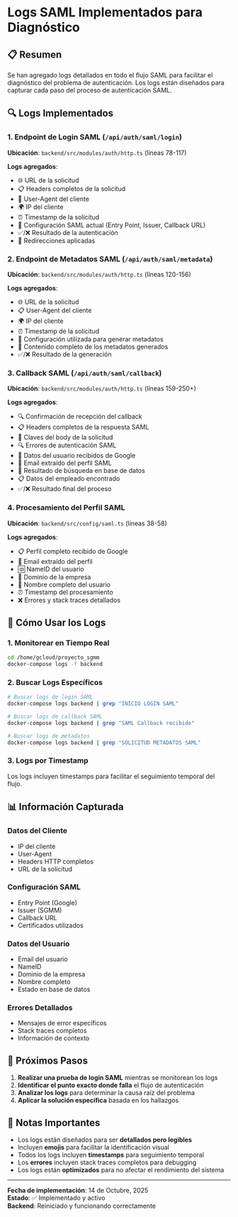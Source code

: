 # Logs SAML Implementados para Diagnóstico

## 📋 Resumen

Se han agregado logs detallados en todo el flujo SAML para facilitar el diagnóstico del problema de autenticación. Los logs están diseñados para capturar cada paso del proceso de autenticación SAML.

## 🔍 Logs Implementados

### 1. **Endpoint de Login SAML** (`/api/auth/saml/login`)

**Ubicación**: `backend/src/modules/auth/http.ts` (líneas 78-117)

**Logs agregados**:
- 🌐 URL de la solicitud
- 📋 Headers completos de la solicitud
- 🔗 User-Agent del cliente
- 🌍 IP del cliente
- ⏰ Timestamp de la solicitud
- 🔧 Configuración SAML actual (Entry Point, Issuer, Callback URL)
- ✅/❌ Resultado de la autenticación
- 🔄 Redirecciones aplicadas

### 2. **Endpoint de Metadatos SAML** (`/api/auth/saml/metadata`)

**Ubicación**: `backend/src/modules/auth/http.ts` (líneas 120-156)

**Logs agregados**:
- 🌐 URL de la solicitud
- 📋 User-Agent del cliente
- 🌍 IP del cliente
- ⏰ Timestamp de la solicitud
- 🔧 Configuración utilizada para generar metadatos
- 📄 Contenido completo de los metadatos generados
- ✅/❌ Resultado de la generación

### 3. **Callback SAML** (`/api/auth/saml/callback`)

**Ubicación**: `backend/src/modules/auth/http.ts` (líneas 159-250+)

**Logs agregados**:
- 🔍 Confirmación de recepción del callback
- 📋 Headers completos de la respuesta SAML
- 📝 Claves del body de la solicitud
- 🔍 Errores de autenticación SAML
- 👤 Datos del usuario recibidos de Google
- 📧 Email extraído del perfil SAML
- 👤 Resultado de búsqueda en base de datos
- 📋 Datos del empleado encontrado
- ✅/❌ Resultado final del proceso

### 4. **Procesamiento del Perfil SAML**

**Ubicación**: `backend/src/config/saml.ts` (líneas 38-58)

**Logs agregados**:
- 📋 Perfil completo recibido de Google
- 📧 Email extraído del perfil
- 🆔 NameID del usuario
- 🏢 Dominio de la empresa
- 👤 Nombre completo del usuario
- ⏰ Timestamp del procesamiento
- ❌ Errores y stack traces detallados

## 🚀 Cómo Usar los Logs

### 1. **Monitorear en Tiempo Real**
```bash
cd /home/gcloud/proyecto_sgmm
docker-compose logs -f backend
```

### 2. **Buscar Logs Específicos**
```bash
# Buscar logs de login SAML
docker-compose logs backend | grep "INICIO LOGIN SAML"

# Buscar logs de callback SAML
docker-compose logs backend | grep "SAML Callback recibido"

# Buscar logs de metadatos
docker-compose logs backend | grep "SOLICITUD METADATOS SAML"
```

### 3. **Logs por Timestamp**
Los logs incluyen timestamps para facilitar el seguimiento temporal del flujo.

## 📊 Información Capturada

### **Datos del Cliente**
- IP del cliente
- User-Agent
- Headers HTTP completos
- URL de la solicitud

### **Configuración SAML**
- Entry Point (Google)
- Issuer (SGMM)
- Callback URL
- Certificados utilizados

### **Datos del Usuario**
- Email del usuario
- NameID
- Dominio de la empresa
- Nombre completo
- Estado en base de datos

### **Errores Detallados**
- Mensajes de error específicos
- Stack traces completos
- Información de contexto

## 🎯 Próximos Pasos

1. **Realizar una prueba de login SAML** mientras se monitorean los logs
2. **Identificar el punto exacto donde falla** el flujo de autenticación
3. **Analizar los logs** para determinar la causa raíz del problema
4. **Aplicar la solución específica** basada en los hallazgos

## 📝 Notas Importantes

- Los logs están diseñados para ser **detallados pero legibles**
- Incluyen **emojis** para facilitar la identificación visual
- Todos los logs incluyen **timestamps** para seguimiento temporal
- Los **errores** incluyen stack traces completos para debugging
- Los logs están **optimizados** para no afectar el rendimiento del sistema

---

**Fecha de implementación**: 14 de Octubre, 2025  
**Estado**: ✅ Implementado y activo  
**Backend**: Reiniciado y funcionando correctamente
